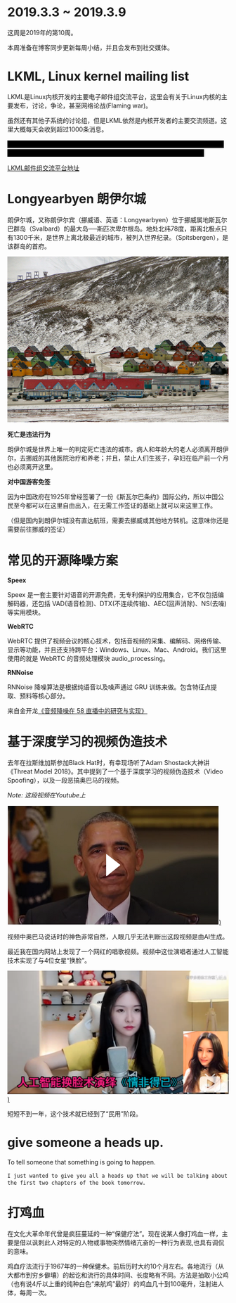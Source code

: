# 2019.3.3 ~ 2019.3.9

这周是2019年的第10周。

本周准备在博客同步更新每周小结，并且会发布到社交媒体。

# LKML, Linux kernel mailing list

LKML是Linux内核开发的主要电子邮件组交流平台，这里会有关于Linux内核的主要发布，讨论，争论，甚至网络论战(Flaming war)。

虽然还有其他子系统的讨论组，但是LKML依然是内核开发者的主要交流频道。这里大概每天会收到超过1000条消息。

<span style="background:black; color:black">
大神Linus在LKML最常见的发言主要是两种：你的代码很垃圾，你是傻逼；你的代码很垃圾，不过我看在某人的面子上，勉强接受，但是你还是个傻逼。
</span>

[LKML邮件组交流平台地址](https://lkml.org/)

# Longyearbyen 朗伊尔城

朗伊尔城，又称朗伊尔宾（挪威语、英语：Longyearbyen）位于挪威属地斯瓦尔巴群岛（Svalbard）的最大岛──斯匹次卑尔根岛。地处北纬78度，距离北极点只有1300千米，是世界上离北极最近的城市，被列入世界纪录。（Spitsbergen），是该群岛的首府。

![longyearbyen](https://raw.githubusercontent.com/plusplus7/solutions/master/weekly/2019/miscs/week10/1280px-Longyear-Town-Centre.jpg)

__死亡是违法行为__

朗伊尔城是世界上唯一的判定死亡违法的城市。病人和年龄大的老人必须离开朗伊尔，去挪威的其他医院治疗和养老；并且，禁止人们生孩子，孕妇在临产前一个月也必须离开这里。

__对中国游客免签__

因为中国政府在1925年曾经签署了一份《斯瓦尔巴条约》国际公约，所以中国公民至今都可以在这里自由出入，在无需工作签证的基础上就可以来这里工作。

（但是国内到朗伊尔城没有直达航班，需要去挪威或其他地方转机。这意味你还是需要前往挪威的签证）

# 常见的开源降噪方案

__Speex__

Speex 是一套主要针对语音的开源免费，无专利保护的应用集合，它不仅包括编解码器，还包括 VAD(语音检测)、DTX(不连续传输)、AEC(回声消除)、NS(去噪) 等实用模块。

__WebRTC__

WebRTC 提供了视频会议的核心技术，包括音视频的采集、编解码、网络传输、显示等功能，并且还支持跨平台：Windows、Linux、Mac、Android。我们这里使用的就是 WebRTC 的音频处理模块 audio_processing。

__RNNoise__

RNNoise 降噪算法是根据纯语音以及噪声通过 GRU 训练来做。包含特征点提取、预料等核心部分。

来自金开龙[《音频降噪在 58 直播中的研究与实现》](https://www.infoq.cn/article/QOp4IOao_DJJ6eNsIOXp)

# 基于深度学习的视频伪造技术

去年在拉斯维加斯参加Black Hat时，有幸现场听了Adam Shostack大神讲《Threat Model 2018》。其中提到了一个基于深度学习的视频伪造技术（Video Spoofing），以及一段恶搞奥巴马的视频。

*Note: 这段视频在Youtube上*

[![You Won’t Believe What Obama Says In This Video!](https://raw.githubusercontent.com/plusplus7/solutions/master/weekly/2019/miscs/week10/obama_video.png))](https://www.youtube.com/watch?v=cQ54GDm1eL0)


视频中奥巴马说话时的神色非常自然，人眼几乎无法判断出这段视频是由AI生成。

最近我在国内网站上发现了一个网红的唱歌视频。视频中这位演唱者通过人工智能技术实现了与4位女星“换脸”。

[![A Leng singing!](https://raw.githubusercontent.com/plusplus7/solutions/master/weekly/2019/miscs/week10/aleng_video.png))](https://www.bilibili.com/video/av39971194)

短短不到一年，这个技术就已经到了“民用”阶段。

# give someone a heads up.

To tell someone that something is going to happen.

    I just wanted to give you all a heads up that we will be talking about the first two chapters of the book tomorrow. 

# 打鸡血

在文化大革命年代曾是疯狂蔓延的一种“保健疗法”。现在说某人像打鸡血一样，主要是借以讽刺此人对特定的人物或事物突然情绪亢奋的一种行为表现,也具有调侃的意味。

鸡血疗法流行于1967年的一种保健术。前后历时大约10个月左右。各地流行（从大都市到穷乡僻壤）的起讫和流行的具体时间、长度略有不同。方法是抽取小公鸡（也有说4斤以上重的纯种白色“来航鸡”最好）的鸡血几十到100毫升，注射进人体，每周一次。